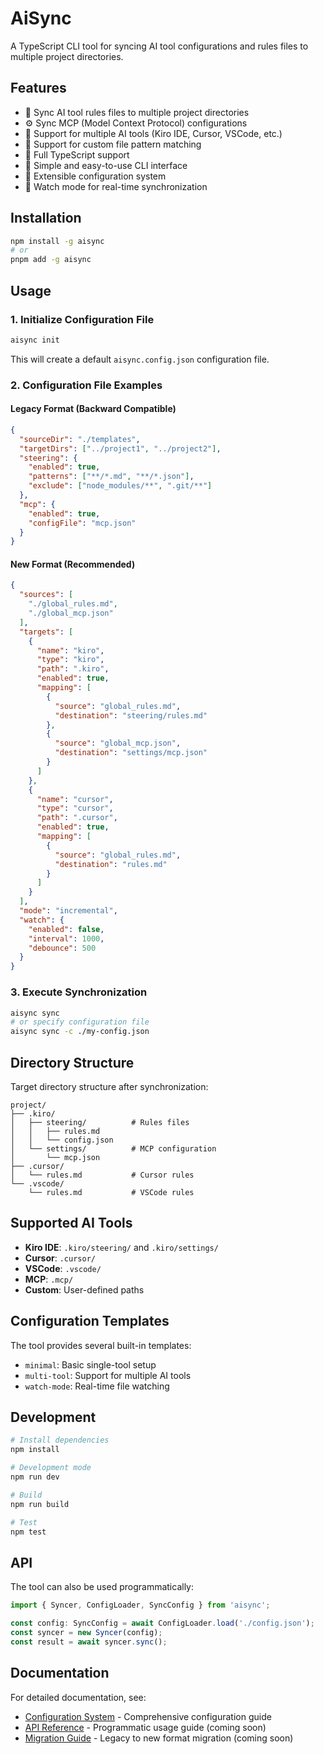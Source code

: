 # AiSync

A TypeScript CLI tool for syncing AI tool configurations and rules files to multiple project directories.

## Features

- 🔄 Sync AI tool rules files to multiple project directories
- ⚙️ Sync MCP (Model Context Protocol) configurations
- 🤖 Support for multiple AI tools (Kiro IDE, Cursor, VSCode, etc.)
- 📝 Support for custom file pattern matching
- 🎯 Full TypeScript support
- 🚀 Simple and easy-to-use CLI interface
- 🔧 Extensible configuration system
- 👀 Watch mode for real-time synchronization

## Installation

```bash
npm install -g aisync
# or
pnpm add -g aisync
```

## Usage

### 1. Initialize Configuration File

```bash
aisync init
```

This will create a default `aisync.config.json` configuration file.

### 2. Configuration File Examples

#### Legacy Format (Backward Compatible)
```json
{
  "sourceDir": "./templates",
  "targetDirs": ["../project1", "../project2"],
  "steering": {
    "enabled": true,
    "patterns": ["**/*.md", "**/*.json"],
    "exclude": ["node_modules/**", ".git/**"]
  },
  "mcp": {
    "enabled": true,
    "configFile": "mcp.json"
  }
}
```

#### New Format (Recommended)
```json
{
  "sources": [
    "./global_rules.md",
    "./global_mcp.json"
  ],
  "targets": [
    {
      "name": "kiro",
      "type": "kiro",
      "path": ".kiro",
      "enabled": true,
      "mapping": [
        {
          "source": "global_rules.md",
          "destination": "steering/rules.md"
        },
        {
          "source": "global_mcp.json",
          "destination": "settings/mcp.json"
        }
      ]
    },
    {
      "name": "cursor",
      "type": "cursor",
      "path": ".cursor",
      "enabled": true,
      "mapping": [
        {
          "source": "global_rules.md",
          "destination": "rules.md"
        }
      ]
    }
  ],
  "mode": "incremental",
  "watch": {
    "enabled": false,
    "interval": 1000,
    "debounce": 500
  }
}
```

### 3. Execute Synchronization

```bash
aisync sync
# or specify configuration file
aisync sync -c ./my-config.json
```

## Directory Structure

Target directory structure after synchronization:

```
project/
├── .kiro/
│   ├── steering/          # Rules files
│   │   ├── rules.md
│   │   └── config.json
│   └── settings/          # MCP configuration
│       └── mcp.json
├── .cursor/
│   └── rules.md           # Cursor rules
└── .vscode/
    └── rules.md           # VSCode rules
```

## Supported AI Tools

- **Kiro IDE**: `.kiro/steering/` and `.kiro/settings/`
- **Cursor**: `.cursor/`
- **VSCode**: `.vscode/`
- **MCP**: `.mcp/`
- **Custom**: User-defined paths

## Configuration Templates

The tool provides several built-in templates:

- `minimal`: Basic single-tool setup
- `multi-tool`: Support for multiple AI tools
- `watch-mode`: Real-time file watching

## Development

```bash
# Install dependencies
npm install

# Development mode
npm run dev

# Build
npm run build

# Test
npm test
```

## API

The tool can also be used programmatically:

```typescript
import { Syncer, ConfigLoader, SyncConfig } from 'aisync';

const config: SyncConfig = await ConfigLoader.load('./config.json');
const syncer = new Syncer(config);
const result = await syncer.sync();
```

## Documentation

For detailed documentation, see:

- [Configuration System](./docs/configuration-system.md) - Comprehensive configuration guide
- [API Reference](./docs/api-reference.md) - Programmatic usage guide (coming soon)
- [Migration Guide](./docs/migration-guide.md) - Legacy to new format migration (coming soon)
